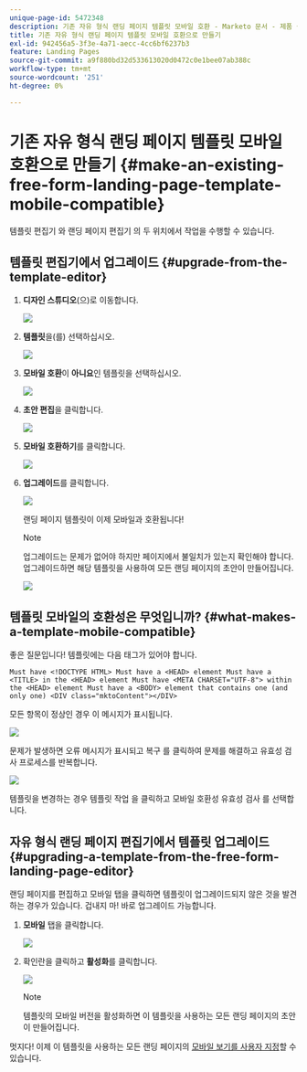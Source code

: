 ```yaml
---
unique-page-id: 5472348
description: 기존 자유 형식 랜딩 페이지 템플릿 모바일 호환 - Marketo 문서 - 제품 설명서
title: 기존 자유 형식 랜딩 페이지 템플릿 모바일 호환으로 만들기
exl-id: 942456a5-3f3e-4a71-aecc-4cc6bf6237b3
feature: Landing Pages
source-git-commit: a9f880bd32d533613020d0472c0e1bee07ab388c
workflow-type: tm+mt
source-wordcount: '251'
ht-degree: 0%

---
```


# 기존 자유 형식 랜딩 페이지 템플릿 모바일 호환으로 만들기 {#make-an-existing-free-form-landing-page-template-mobile-compatible}

템플릿 편집기 와 랜딩 페이지 편집기 의 두 위치에서 작업을 수행할 수 있습니다.

## 템플릿 편집기에서 업그레이드 {#upgrade-from-the-template-editor}

1. **디자인 스튜디오**(으)로 이동합니다.

   ![](assets/designstudio-1.png)

1. **템플릿**&#x200B;을(를) 선택하십시오.

   ![](assets/image2015-1-22-20-3a20-3a2.png)

1. **모바일 호환**&#x200B;이 **아니요**&#x200B;인 템플릿을 선택하십시오.

   ![](assets/image2015-1-22-20-3a22-3a24.png)

1. **초안 편집**&#x200B;을 클릭합니다.

   ![](assets/image2015-1-22-20-3a25-3a36.png)

1. **모바일 호환하기**&#x200B;를 클릭합니다.

   ![](assets/image2015-1-22-20-3a30-3a33.png)

1. **업그레이드**&#x200B;를 클릭합니다.

   ![](assets/image2015-1-22-20-3a32-3a45.png)

   랜딩 페이지 템플릿이 이제 모바일과 호환됩니다!

   >[!NOTE]
   >
   >업그레이드는 문제가 없어야 하지만 페이지에서 불일치가 있는지 확인해야 합니다. 업그레이드하면 해당 템플릿을 사용하여 모든 랜딩 페이지의 초안이 만들어집니다.

   ![](assets/image2015-1-22-20-3a36-3a43.png)

## 템플릿 모바일의 호환성은 무엇입니까? {#what-makes-a-template-mobile-compatible}

좋은 질문입니다! 템플릿에는 다음 태그가 있어야 합니다.

`Must have <!DOCTYPE HTML> Must have a <HEAD> element Must have a <TITLE> in the <HEAD> element Must have <META CHARSET="UTF-8"> within the <HEAD> element Must have a <BODY> element that contains one (and only one) <DIV class="mktoContent"></DIV>`

모든 항목이 정상인 경우 이 메시지가 표시됩니다.

![](assets/image2015-1-22-20-3a41-3a31.png)

문제가 발생하면 오류 메시지가 표시되고 복구 를 클릭하여 문제를 해결하고 유효성 검사 프로세스를 반복합니다.

![](assets/image2015-1-22-20-3a43-3a20.png)

템플릿을 변경하는 경우 템플릿 작업 을 클릭하고 모바일 호환성 유효성 검사 를 선택합니다.

## 자유 형식 랜딩 페이지 편집기에서 템플릿 업그레이드 {#upgrading-a-template-from-the-free-form-landing-page-editor}

랜딩 페이지를 편집하고 모바일 탭을 클릭하면 템플릿이 업그레이드되지 않은 것을 발견하는 경우가 있습니다. 겁내지 마! 바로 업그레이드 가능합니다.

1. **모바일** 탭을 클릭합니다.

   ![](assets/image2015-1-22-20-3a48-3a19.png)

1. 확인란을 클릭하고 **활성화**&#x200B;를 클릭합니다.

   ![](assets/image2015-1-22-20-3a49-3a34.png)

   >[!NOTE]
   >
   >템플릿의 모바일 버전을 활성화하면 이 템플릿을 사용하는 모든 랜딩 페이지의 초안이 만들어집니다.

멋지다! 이제 이 템플릿을 사용하는 모든 랜딩 페이지의 [모바일 보기를 사용자 지정](/help/marketo/product-docs/demand-generation/landing-pages/free-form-landing-pages/customize-mobile-view-for-your-free-form-landing-page.md)할 수 있습니다.
